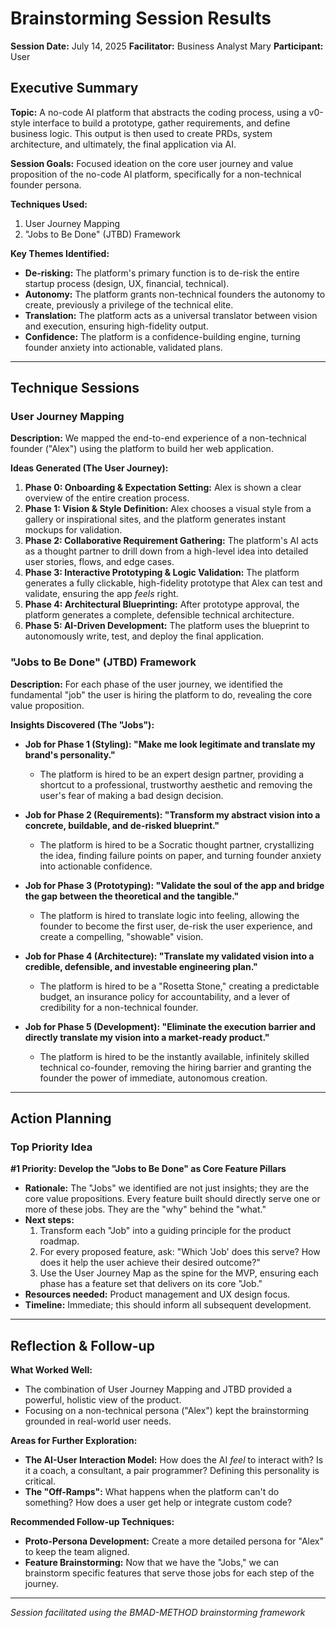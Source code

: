 # Brainstorming Session Results

**Session Date:** July 14, 2025
**Facilitator:** Business Analyst Mary
**Participant:** User

## Executive Summary

**Topic:** A no-code AI platform that abstracts the coding process, using a v0-style interface to build a prototype, gather requirements, and define business logic. This output is then used to create PRDs, system architecture, and ultimately, the final application via AI.

**Session Goals:** Focused ideation on the core user journey and value proposition of the no-code AI platform, specifically for a non-technical founder persona.

**Techniques Used:**

1.  User Journey Mapping
2.  "Jobs to Be Done" (JTBD) Framework

**Key Themes Identified:**

- **De-risking:** The platform's primary function is to de-risk the entire startup process (design, UX, financial, technical).
- **Autonomy:** The platform grants non-technical founders the autonomy to create, previously a privilege of the technical elite.
- **Translation:** The platform acts as a universal translator between vision and execution, ensuring high-fidelity output.
- **Confidence:** The platform is a confidence-building engine, turning founder anxiety into actionable, validated plans.

---

## Technique Sessions

### User Journey Mapping

**Description:** We mapped the end-to-end experience of a non-technical founder ("Alex") using the platform to build her web application.

**Ideas Generated (The User Journey):**

1.  **Phase 0: Onboarding & Expectation Setting:** Alex is shown a clear overview of the entire creation process.
2.  **Phase 1: Vision & Style Definition:** Alex chooses a visual style from a gallery or inspirational sites, and the platform generates instant mockups for validation.
3.  **Phase 2: Collaborative Requirement Gathering:** The platform's AI acts as a thought partner to drill down from a high-level idea into detailed user stories, flows, and edge cases.
4.  **Phase 3: Interactive Prototyping & Logic Validation:** The platform generates a fully clickable, high-fidelity prototype that Alex can test and validate, ensuring the app _feels_ right.
5.  **Phase 4: Architectural Blueprinting:** After prototype approval, the platform generates a complete, defensible technical architecture.
6.  **Phase 5: AI-Driven Development:** The platform uses the blueprint to autonomously write, test, and deploy the final application.

### "Jobs to Be Done" (JTBD) Framework

**Description:** For each phase of the user journey, we identified the fundamental "job" the user is hiring the platform to do, revealing the core value proposition.

**Insights Discovered (The "Jobs"):**

- **Job for Phase 1 (Styling): "Make me look legitimate and translate my brand's personality."**

  - The platform is hired to be an expert design partner, providing a shortcut to a professional, trustworthy aesthetic and removing the user's fear of making a bad design decision.

- **Job for Phase 2 (Requirements): "Transform my abstract vision into a concrete, buildable, and de-risked blueprint."**

  - The platform is hired to be a Socratic thought partner, crystallizing the idea, finding failure points on paper, and turning founder anxiety into actionable confidence.

- **Job for Phase 3 (Prototyping): "Validate the soul of the app and bridge the gap between the theoretical and the tangible."**

  - The platform is hired to translate logic into feeling, allowing the founder to become the first user, de-risk the user experience, and create a compelling, "showable" vision.

- **Job for Phase 4 (Architecture): "Translate my validated vision into a credible, defensible, and investable engineering plan."**

  - The platform is hired to be a "Rosetta Stone," creating a predictable budget, an insurance policy for accountability, and a lever of credibility for a non-technical founder.

- **Job for Phase 5 (Development): "Eliminate the execution barrier and directly translate my vision into a market-ready product."**
  - The platform is hired to be the instantly available, infinitely skilled technical co-founder, removing the hiring barrier and granting the founder the power of immediate, autonomous creation.

---

## Action Planning

### Top Priority Idea

**#1 Priority: Develop the "Jobs to Be Done" as Core Feature Pillars**

- **Rationale:** The "Jobs" we identified are not just insights; they are the core value propositions. Every feature built should directly serve one or more of these jobs. They are the "why" behind the "what."
- **Next steps:**
  1.  Transform each "Job" into a guiding principle for the product roadmap.
  2.  For every proposed feature, ask: "Which 'Job' does this serve? How does it help the user achieve their desired outcome?"
  3.  Use the User Journey Map as the spine for the MVP, ensuring each phase has a feature set that delivers on its core "Job."
- **Resources needed:** Product management and UX design focus.
- **Timeline:** Immediate; this should inform all subsequent development.

---

## Reflection & Follow-up

**What Worked Well:**

- The combination of User Journey Mapping and JTBD provided a powerful, holistic view of the product.
- Focusing on a non-technical persona ("Alex") kept the brainstorming grounded in real-world user needs.

**Areas for Further Exploration:**

- **The AI-User Interaction Model:** How does the AI _feel_ to interact with? Is it a coach, a consultant, a pair programmer? Defining this personality is critical.
- **The "Off-Ramps":** What happens when the platform can't do something? How does a user get help or integrate custom code?

**Recommended Follow-up Techniques:**

- **Proto-Persona Development:** Create a more detailed persona for "Alex" to keep the team aligned.
- **Feature Brainstorming:** Now that we have the "Jobs," we can brainstorm specific features that serve those jobs for each step of the journey.

---

_Session facilitated using the BMAD-METHOD brainstorming framework_
